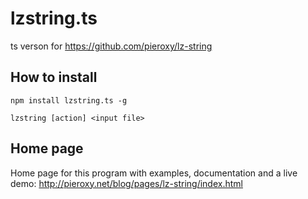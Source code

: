 # lzstring.ts
ts verson for https://github.com/pieroxy/lz-string
## How to install
```shell
npm install lzstring.ts -g

lzstring [action] <input file>
```

## Home page
Home page for this program with examples, documentation and a live demo: http://pieroxy.net/blog/pages/lz-string/index.html
